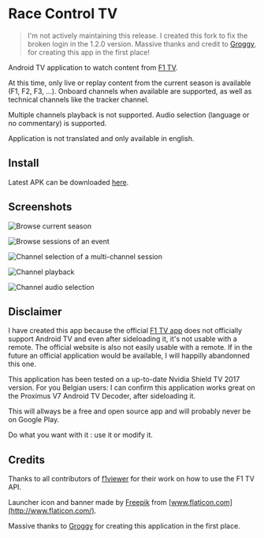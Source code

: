 # Race Control TV

> I'm not actively maintaining this release. I created this fork to fix the broken login in the 1.2.0 version.
Massive thanks and credit to [Groggy](https://github.com/Groggy), for creating this app in the first place!

Android TV application to watch content from [F1 TV](https://f1tv.formula1.com).

At this time, only live or replay content from the current season is available (F1, F2, F3, ...).
Onboard channels when available are supported, as well as technical channels like the tracker channel.

Multiple channels playback is not supported. Audio selection (language or no commentary) is supported.

Application is not translated and only available in english.

## Install

Latest APK can be downloaded [here](https://github.com/Sounddie/race-control-tv/releases/latest).

## Screenshots

![Browse current season](/screenshots/season_browse.png)

![Browse sessions of an event](/screenshots/event_sessions_browse.png)

![Channel selection of a multi-channel session](/screenshots/session_channel_selection.png)

![Channel playback](/screenshots/channel_playback.png)

![Channel audio selection](/screenshots/channel_audio_selection.png)

## Disclaimer

I have created this app because the official [F1 TV app](https://play.google.com/store/apps/details?id=com.formulaone.production)
does not officially support Android TV and even after sideloading it, it's not usable with a remote.
The official website is also not easily usable with a remote. If in the future an official application
would be available, I will happilly abandonned this one.

This application has been tested on a up-to-date Nvidia Shield TV 2017 version.
For you Belgian users: I can confirm this application works great on the Proximus V7 Android TV Decoder, after sideloading it.

This will allways be a free and open source app and will probably never be on Google Play.

Do what you want with it : use it or modify it.

## Credits

Thanks to all contributors of [f1viewer](https://github.com/SoMuchForSubtlety/f1viewer) for their work on how to use the F1 TV API.

Launcher icon and banner made by [Freepik](https://www.flaticon.com/authors/freepik) from [www.flaticon.com](http://www.flaticon.com/).

Massive thanks to [Groggy](https://github.com/Groggy) for creating this application in the first place.
